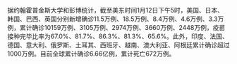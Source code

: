 据约翰霍普金斯大学和彭博统计，截至美东时间1月12日下午5时，美国、日本、韩国、巴西、英国分别新增确诊11.5万例、18.5万例、8.4万例、4.6万例、3.3万例，累计确诊10159万例、3105万例、2974万例、3660万例、2448万例，疫苗接种完毕比率为67.0%、81.7%、86.3%、81.3%、65.6%。此外，印度、法国、德国、意大利、俄罗斯、土耳其、西班牙、越南、澳大利亚、阿根廷累计确诊超过1000万例。目前全球累计确诊6.66亿例，累计死亡672万例。